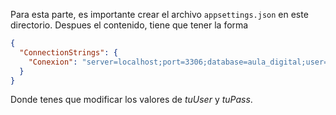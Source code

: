 Para esta parte, es importante crear el archivo `appsettings.json` en este directorio.
Despues el contenido, tiene que tener la forma
```json
{
  "ConnectionStrings": {
    "Conexion": "server=localhost;port=3306;database=aula_digital;user=tuUser;password=tuPass;"
  }
}
```
Donde tenes que modificar los valores de _tuUser_ y _tuPass_.